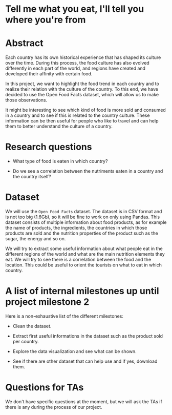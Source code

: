 # Tell me what you eat, I'll tell you where you're from

# Abstract

Each country has its own historical experience that has shaped its culture over the time. During this process, the food culture has also evolved differently in each part of the world, and regions have created and developed their affinity with certain food.

In this project, we want to highlight the food trend in each country and to realize their relation with the culture of the country. To this end, we have decided to use the Open Food Facts dataset, which will allow us to make those observations.

It might be interesting to see which kind of food is more sold and consumed in a country and to see if this is related to the country culture. These information can be then useful for people who like to travel and can help them to better understand the culture of a country.



# Research questions

- What type of food is eaten in which country?

- Do we see a correlation between the nutriments eaten in a country and the country itself?



# Dataset

We will use the `Open Food Facts` dataset. The dataset is in CSV format and is not too big (1.6Gb), so it will be fine to work on only using Pandas. This dataset consists of multiple information about food products, as for example the name of products, the ingredients, the countries in which those products are sold and the nutrition properties of the product such as the sugar, the energy and so on.

We will try to extract some useful information about what people eat in the different regions of the world and what are the main nutrition elements they eat. We will try to see there is a correlation between the food and the location. This could be useful to orient the tourists on what to eat in which country.



# A list of internal milestones up until project milestone 2

Here is a non-exhaustive list of the different milestones:

- Clean the dataset.

- Extract first useful informations in the dataset such as the product sold per country.

- Explore the data visualization and see what can be shown.

- See if there are other dataset that can help use and if yes, download them.


# Questions for TAs

We don't have specific questions at the moment, but we will ask the TAs if there is any during the process of our project.
